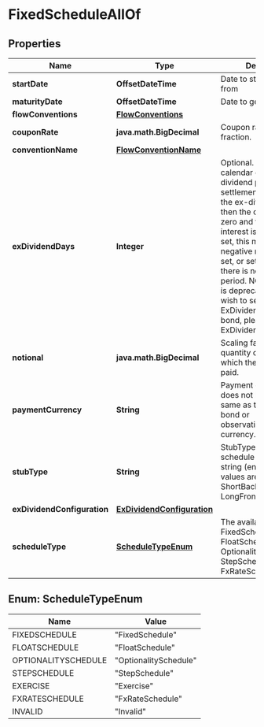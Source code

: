 

# FixedScheduleAllOf


## Properties

Name | Type | Description | Notes
------------ | ------------- | ------------- | -------------
**startDate** | **OffsetDateTime** | Date to start generate from | 
**maturityDate** | **OffsetDateTime** | Date to generate to | 
**flowConventions** | [**FlowConventions**](FlowConventions.md) |  |  [optional]
**couponRate** | **java.math.BigDecimal** | Coupon rate given as a fraction. |  [optional]
**conventionName** | [**FlowConventionName**](FlowConventionName.md) |  |  [optional]
**exDividendDays** | **Integer** | Optional. Number of calendar days in the ex-dividend period.  If the settlement date falls in the ex-dividend period then the coupon paid is zero and the accrued interest is negative.  If set, this must be a non-negative number.  If not set, or set to 0, then there is no ex-dividend period.                NOTE: This field is deprecated.  If you wish to set the ExDividendDays on a bond, please use the ExDividendConfiguration. |  [optional]
**notional** | **java.math.BigDecimal** | Scaling factor, the quantity outstanding on which the rate will be paid. |  [optional]
**paymentCurrency** | **String** | Payment currency. This does not have to be the same as the nominal bond or observation/reset currency. |  [optional]
**stubType** | **String** | StubType required of the schedule    Supported string (enumeration) values are: [ShortFront, ShortBack, LongBack, LongFront, Both]. |  [optional]
**exDividendConfiguration** | [**ExDividendConfiguration**](ExDividendConfiguration.md) |  |  [optional]
**scheduleType** | [**ScheduleTypeEnum**](#ScheduleTypeEnum) | The available values are: FixedSchedule, FloatSchedule, OptionalitySchedule, StepSchedule, Exercise, FxRateSchedule, Invalid | 



## Enum: ScheduleTypeEnum

Name | Value
---- | -----
FIXEDSCHEDULE | &quot;FixedSchedule&quot;
FLOATSCHEDULE | &quot;FloatSchedule&quot;
OPTIONALITYSCHEDULE | &quot;OptionalitySchedule&quot;
STEPSCHEDULE | &quot;StepSchedule&quot;
EXERCISE | &quot;Exercise&quot;
FXRATESCHEDULE | &quot;FxRateSchedule&quot;
INVALID | &quot;Invalid&quot;



